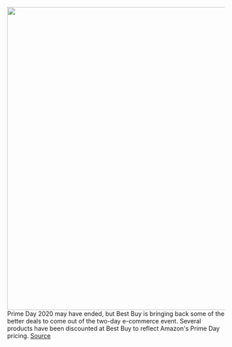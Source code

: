 <img src='https://cdn.vox-cdn.com/thumbor/6S9Nv-Pa4MeQ_gAvDoKHwvBxUeg=/0x0:2040x1360/1200x800/filters:focal(857x517:1183x843)/cdn.vox-cdn.com/uploads/chorus_image/image/67665693/dseifert_191031_3770_0008.0.jpg' width='700px' /><br/>
Prime Day 2020 may have ended, but Best Buy is bringing back some of the better deals to come out of the two-day e-commerce event. Several products have been discounted at Best Buy to reflect Amazon's Prime Day pricing.
<a href='https://www.theverge.com/2020/10/21/21526508/best-buy-tech-prime-day-deals-echo-dot-show-5-sale'> Source <a/>